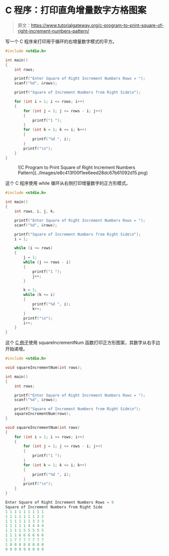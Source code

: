 # C 程序：打印直角增量数字方格图案

> 原文：<https://www.tutorialgateway.org/c-program-to-print-square-of-right-increment-numbers-pattern/>

写一个 C 程序来打印用于循环的右增量数字模式的平方。

```c
#include <stdio.h>

int main()
{
	int rows;

	printf("Enter Square of Right Increment Numbers Rows = ");
	scanf("%d", &rows);

	printf("Square of Increment Numbers from Right Side\n");

	for (int i = 1; i <= rows; i++)
	{
		for (int j = 1; j <= rows - i; j++)
		{
			printf("1 ");
		}
		for (int k = 1; k <= i; k++)
		{
			printf("%d ", i);
		}
		printf("\n");
	}
}
```

<figure class="wp-block-image size-large">![C Program to Print Square of Right Increment Numbers Pattern](../Images/e8c413f00f1ee6eed28dc67b61092d15.png)</figure>

这个 C 程序使用 while 循环从右侧打印增量数字的正方形模式。

```c
#include <stdio.h>

int main()
{
	int rows, i, j, k;

	printf("Enter Square of Right Increment Numbers Rows = ");
	scanf("%d", &rows);

	printf("Square of Increment Numbers from Right Side\n");
	i = 1;

	while (i <= rows)
	{
		j = 1;
		while (j <= rows - i)
		{
			printf("1 ");
			j++;
		}

		k = 1;
		while (k <= i)
		{
			printf("%d ", i);
			k++;
		}
		printf("\n");
		i++;
	}
}
```

这个 [C 例子](https://www.tutorialgateway.org/c-programming-examples/)使用 squareIncrementNum 函数打印正方形图案，其数字从右手边开始递增。

```c
#include <stdio.h>

void squareIncrementNum(int rows);

int main()
{
	int rows;

	printf("Enter Square of Right Increment Numbers Rows = ");
	scanf("%d", &rows);

	printf("Square of Increment Numbers from Right Side\n");
	squareIncrementNum(rows);
}

void squareIncrementNum(int rows)
{
	for (int i = 1; i <= rows; i++)
	{
		for (int j = 1; j <= rows - i; j++)
		{
			printf("1 ");
		}
		for (int k = 1; k <= i; k++)
		{
			printf("%d ", i);
		}
		printf("\n");
	}
}
```

```c
Enter Square of Right Increment Numbers Rows = 9
Square of Increment Numbers from Right Side
1 1 1 1 1 1 1 1 1 
1 1 1 1 1 1 1 2 2 
1 1 1 1 1 1 3 3 3 
1 1 1 1 1 4 4 4 4 
1 1 1 1 5 5 5 5 5 
1 1 1 6 6 6 6 6 6 
1 1 7 7 7 7 7 7 7 
1 8 8 8 8 8 8 8 8 
9 9 9 9 9 9 9 9 9
```